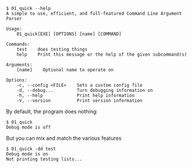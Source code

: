 ```console
$ 01_quick --help
A simple to use, efficient, and full-featured Command Line Argument Parser

Usage:
    01_quick[EXE] [OPTIONS] [name] [COMMAND]

Commands:
    test    does testing things
    help    Print this message or the help of the given subcommand(s)

Arguments:
    [name]    Optional name to operate on

Options:
    -c, --config <FILE>    Sets a custom config file
    -d, --debug...         Turn debugging information on
    -h, --help             Print help information
    -V, --version          Print version information

```

By default, the program does nothing:
```console
$ 01_quick
Debug mode is off

```

But you can mix and match the various features
```console
$ 01_quick -dd test
Debug mode is on
Not printing testing lists...

```
